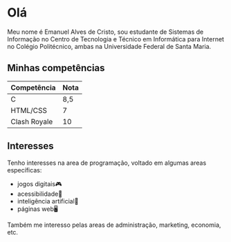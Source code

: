 # Olá

Meu nome é Emanuel Alves de Cristo, sou estudante de Sistemas de Informação no Centro de Tecnologia e Técnico em Informática para Internet no Colégio Politécnico, ambas na Universidade Federal de Santa Maria.

## Minhas competências

| Competência | Nota |
| ----------- | ---- |
| C           | 8,5  |
| HTML/CSS    | 7    |
| Clash Royale| 10   |

## Interesses

Tenho interesses na area de programação, voltado em algumas areas específicas:
- jogos digitais🎮
- acessibilidade🦾
- inteligência artificial🤖
- páginas web🖥️

Também me interesso pelas areas de administração, marketing, economia, etc.
